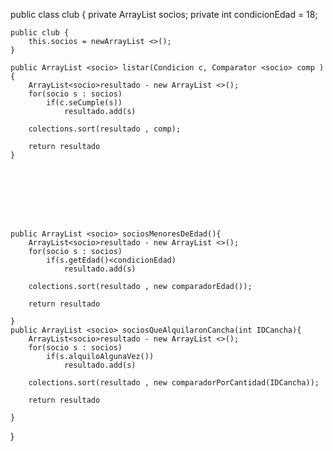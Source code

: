 public class club {
    private ArrayList <socio> socios;
    private int condicionEdad = 18;

    public club {
        this.socios = newArrayList <>();
    }

    public ArrayList <socio> listar(Condicion c, Comparator <socio> comp ){
        ArrayList<socio>resultado - new ArrayList <>();
        for(socio s : socios)
            if(c.seCumple(s))
                resultado.add(s)
        
        colections.sort(resultado , comp);

        return resultado
    }








    public ArrayList <socio> sociosMenoresDeEdad(){
        ArrayList<socio>resultado - new ArrayList <>();
        for(socio s : socios)
            if(s.getEdad()<condicionEdad)
                resultado.add(s)
        
        colections.sort(resultado , new comparadorEdad());

        return resultado

    }
    public ArrayList <socio> sociosQueAlquilaronCancha(int IDCancha){
        ArrayList<socio>resultado - new ArrayList <>();
        for(socio s : socios)
            if(s.alquiloAlgunaVez())
                resultado.add(s)
        
        colections.sort(resultado , new comparadorPorCantidad(IDCancha));

        return resultado

    }
}